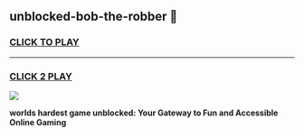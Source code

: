 
## unblocked-bob-the-robber 👋
<h3>
<a href="https://premium.freeplayer.one?title=unblocked-bob-the-robber&ref=14F">CLICK TO PLAY</a></h3>
<hr>

<h3>
<a href="https://premium.freeplayer.one?title=unblocked-bob-the-robber&ref=14F">CLICK 2 PLAY</a>
  
</h3>

<a href="https://premium.freeplayer.one?title=unblocked-bob-the-robber&ref=12F/"><img src="https://clearcache.store/games.png"></a>


**worlds hardest game unblocked: Your Gateway to Fun and Accessible Online Gaming**

